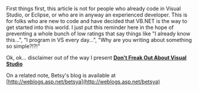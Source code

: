 First things first, this article is not for people who already code in Visual Studio, or Eclipse, or who are in anyway an experienced developer. This is for folks who are new to code and have decided that VB.NET is the way to get started into this world. I just put this reminder here in the hope of preventing a whole bunch of low ratings that say things like "I already know this...", "I program in VS every day...", "Why are you writing about something so simple?!?!"

Ok, ok... disclaimer out of the way I present **[Don't Freak Out About Visual Studio](http://msdn.microsoft.com/vbasic/default.aspx?pull=/library/en-us/dv_vstechart/html/VSFreakOut.asp)**

On a related note, Betsy's blog is available at [http://weblogs.asp.net/betsya](http://weblogs.asp.net/betsya)